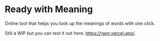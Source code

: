 # Ready with Meaning

Online tool that helps you look up the meanings of words with one click.

Still a WIP but you can test it out here: https://rwm.vercel.app/.
